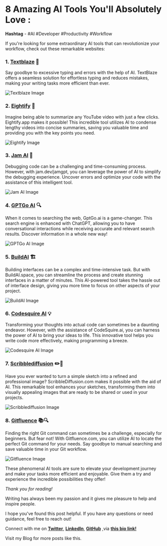 # 8 Amazing AI Tools You'll Absolutely Love :

**Hashtag** - #AI #Developer #Productivity #Workflow

If you're looking for some extraordinary AI tools that can revolutionize your workflow, check out these remarkable websites:

### 1. [Textblaze](https://blaze.today/) 🚀

Say goodbye to excessive typing and errors with the help of AI. TextBlaze offers a seamless solution for effortless typing and reduces mistakes, making your writing tasks more efficient than ever.

![Textblaze Image](https://dev-to-uploads.s3.amazonaws.com/uploads/articles/7aiitbrr82gwwtwpw9v8.png)
### 2. [Eightify](https://eightify.app/) 📑

Imagine being able to summarize any YouTube video with just a few clicks. Eightify.app makes it possible! This incredible tool utilizes AI to condense lengthy videos into concise summaries, saving you valuable time and providing you with the key points you need.


![Eightify Image](https://dev-to-uploads.s3.amazonaws.com/uploads/articles/87q9bnxagvpzfn343f0m.png)

### 3. [Jam AI](https://jam.dev/jamgpt) 🐛

Debugging code can be a challenging and time-consuming process. However, with jam.dev/jamgpt, you can leverage the power of AI to simplify the debugging experience. Uncover errors and optimize your code with the assistance of this intelligent tool.


![Jam AI Image](https://dev-to-uploads.s3.amazonaws.com/uploads/articles/35eie7vzh0298k5qyspu.png)

### 4. [GPTGo AI](https://gptgo.ai/) 🔍

When it comes to searching the web, GptGo.ai is a game-changer. This search engine is enhanced with ChatGPT, allowing you to have conversational interactions while receiving accurate and relevant search results. Discover information in a whole new way!

![GPTGo AI Image](https://dev-to-uploads.s3.amazonaws.com/uploads/articles/5ggt00ccp93so3gnc64a.png)

### 5. [BuildAI](https://www.buildai.space/) 🏗️

Building interfaces can be a complex and time-intensive task. But with BuildAI.space, you can streamline the process and create stunning interfaces in a matter of minutes. This AI-powered tool takes the hassle out of interface design, giving you more time to focus on other aspects of your project.


![BuildAI Image](https://dev-to-uploads.s3.amazonaws.com/uploads/articles/tzm7ds143pokkjqqd3si.png)

### 6. [Codesquire AI](https://codesquire.ai/) 💡

Transforming your thoughts into actual code can sometimes be a daunting endeavor. However, with the assistance of CodeSquire.ai, you can harness the power of AI to bring your ideas to life. This innovative tool helps you write code more effectively, making programming a breeze.


![Codesquire AI Image](https://dev-to-uploads.s3.amazonaws.com/uploads/articles/ayrfmva4ilh3qpl4p5io.png)

### 7. [Scribblediffusion](https://scribblediffusion.com/) ✏️🌟

Have you ever wanted to turn a simple sketch into a refined and professional image? ScribbleDiffusion.com makes it possible with the aid of AI. This remarkable tool enhances your sketches, transforming them into visually appealing images that are ready to be shared or used in your projects.


![Scribblediffusion Image](https://dev-to-uploads.s3.amazonaws.com/uploads/articles/vap2ymupxvyaltyq6gzj.png)

### 8. [Gitfluence](https://gitfluence.com/) 📚🔍

Finding the right Git command can sometimes be a challenge, especially for beginners. But fear not! With Gitfluence.com, you can utilize AI to locate the perfect Git command for your needs. Say goodbye to manual searching and save valuable time in your Git workflow.


![Gitfluence Image](https://dev-to-uploads.s3.amazonaws.com/uploads/articles/2047oky5aflcf5xe75sh.png)

These phenomenal AI tools are sure to elevate your development journey and make your tasks more efficient and enjoyable. Give them a try and experience the incredible possibilities they offer!

_Thank you for reading!_

Writing has always been my passion and it gives me pleasure to help and inspire people.

I hope you've found this post helpful. If you have any questions or need guidance, feel free to reach out!

Connect with me on [**Twitter**](https://www.twitter.com/meet_marvel), [**LinkedIn**](https://www.linkedin.com/in/meetmarvelous), [**GitHub**](https://github.com/meetmarvelous) ,via [**this bio link!**](https://bio.link/meetmarvelous) 

Visit my Blog for more posts like this.
